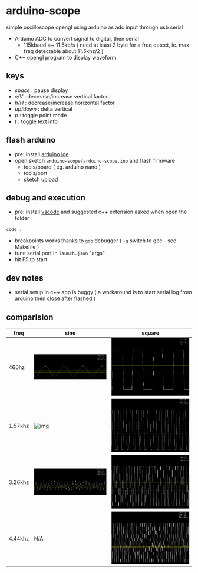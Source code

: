 # arduino-scope
simple oscilloscope opengl using arduino as adc input through usb serial

- Arduino ADC to convert signal to digital, then serial
  - 115kbaud =~ 11.5kb/s ( need at least 2 byte for a freq detect, ie. max freq detectable about 11.5khz/2 )
- C++ opengl program to display waveform

## keys

- *space* : pause display
- *v/V* : decrease/increase vertical factor
- *h/H* : decrease/increase horizontal factor
- *up/down* : delta vertical
- *p* : toggle point mode
- *t* : toggle text info

## flash arduino

- pre: install [arduino ide](https://www.arduino.cc/en/Main/Software)
- open sketch `arduino-scope/arduino-scope.ino` and flash firmware
  - tools/board ( eg. arduino nano )
  - tools/port
  - sketch upload

## debug and execution

- pre: install [vscode](https://code.visualstudio.com/) and suggested c++ extension asked when open the folder

```
code .
```

- breakpoints works thanks to `gdb` debugger ( `-g` switch to gcc - see Makefile )
- tune serial port in `launch.json` "args"
- hit F5 to start

## dev notes

- serial setup in c++ app is buggy ( a workaround is to start serial log from arduino then close after flashed )

## comparision

| freq | sine | square |
|---|---|---|
| 460hz | ![img](doc/sin460hz.png) | ![img](doc/sq463hz.png) |
| 1.57khz | ![img](doc/sin1_58khz.png) | ![img](doc/sq1_58khz.png) |
| 3.26khz | ![img](doc/sin3_26khz.png) | ![img](doc/sq3_23khz.png) |
| 4.44khz | N/A | ![img](doc/sq4_44khz.png) |
